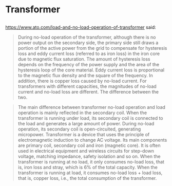 # Transformer

## 

https://www.ato.com/load-and-no-load-operation-of-transformer said:
> During no-load operation of the transformer, although there is no power output on the secondary side, the primary side still draws a portion of the active power from the grid to compensate for hysteresis loss and eddy current loss (referred to as iron loss) in the iron core due to magnetic flux saturation. The amount of hysteresis loss depends on the frequency of the power supply and the area of the hysteresis loop of the core material. Eddy current loss is proportional to the magnetic flux density and the square of the frequency. In addition, there is copper loss caused by no-load current. For transformers with different capacities, the magnitudes of no-load current and no-load loss are different. The difference between the two.

> The main difference between transformer no-load operation and load operation is mainly reflected in the secondary coil. When the transformer is running under load, its secondary coil is connected to the load and generates a large amount of power. During no-load operation, its secondary coil is open-circuited, generating micropower. Transformer is a device that uses the principle of electromagnetic induction to change AC voltage. Its main components are primary coil, secondary coil and iron (magnetic core). It is often used in electrical equipment and wireless circuits for step-down voltage, matching impedance, safety isolation and so on. When the transformer is running at no load, it only consumes no-load loss, that is, iron loss and stray, which is 6% of the total capacity. When the transformer is running at load, it consumes no-load loss + load loss, that is, copper loss, i.e., the total consumption of the transformer.
